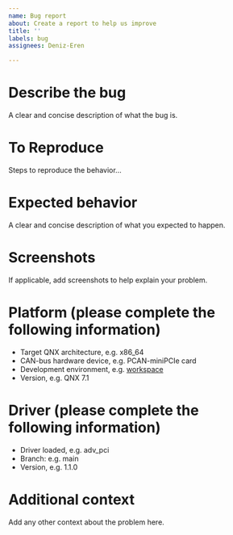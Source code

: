 ```yaml
---
name: Bug report
about: Create a report to help us improve
title: ''
labels: bug
assignees: Deniz-Eren

---
```


# Describe the bug
A clear and concise description of what the bug is.

# To Reproduce
Steps to reproduce the behavior...

# Expected behavior
A clear and concise description of what you expected to happen.

# Screenshots
If applicable, add screenshots to help explain your problem.

# Platform (please complete the following information)
 - Target QNX architecture, e.g. x86_64
 - CAN-bus hardware device, e.g. PCAN-miniPCIe card
 - Development environment, e.g. [workspace](https://github.com/Deniz-Eren/workspace)
 - Version, e.g. QNX 7.1

# Driver (please complete the following information)
 - Driver loaded, e.g. adv_pci
 - Branch: e.g. main
 - Version, e.g. 1.1.0

# Additional context
Add any other context about the problem here.
